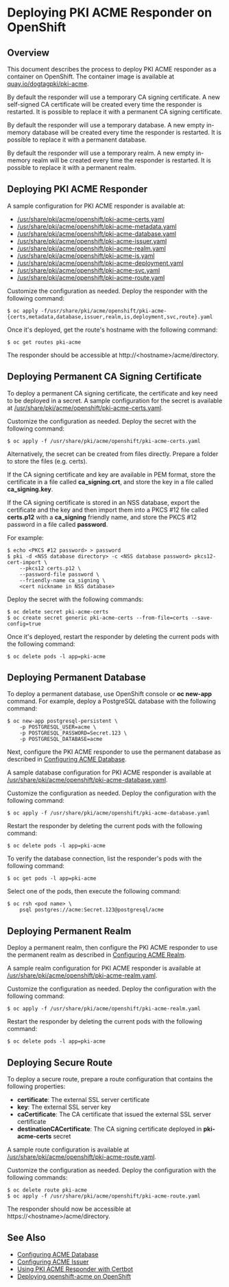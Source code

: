Deploying PKI ACME Responder on OpenShift
=========================================

## Overview

This document describes the process to deploy PKI ACME responder as a container on OpenShift.
The container image is available at [quay.io/dogtagpki/pki-acme](https://quay.io/repository/dogtagpki/pki-acme).

By default the responder will use a temporary CA signing certificate.
A new self-signed CA certificate will be created every time the responder is restarted.
It is possible to replace it with a permanent CA signing certificate.

By default the responder will use a temporary database.
A new empty in-memory database will be created every time the responder is restarted.
It is possible to replace it with a permanent database.

By default the responder will use a temporary realm.
A new empty in-memory realm will be created every time the responder is restarted.
It is possible to replace it with a permanent realm.

## Deploying PKI ACME Responder

A sample configuration for PKI ACME responder is available at:

- [/usr/share/pki/acme/openshift/pki-acme-certs.yaml](../../../base/acme/openshift/pki-acme-certs.yaml)
- [/usr/share/pki/acme/openshift/pki-acme-metadata.yaml](../../../base/acme/openshift/pki-acme-metadata.yaml)
- [/usr/share/pki/acme/openshift/pki-acme-database.yaml](../../../base/acme/openshift/pki-acme-database.yaml)
- [/usr/share/pki/acme/openshift/pki-acme-issuer.yaml](../../../base/acme/openshift/pki-acme-issuer.yaml)
- [/usr/share/pki/acme/openshift/pki-acme-realm.yaml](../../../base/acme/openshift/pki-acme-realm.yaml)
- [/usr/share/pki/acme/openshift/pki-acme-is.yaml](../../../base/acme/openshift/pki-acme-is.yaml)
- [/usr/share/pki/acme/openshift/pki-acme-deployment.yaml](../../../base/acme/openshift/pki-acme-deployment.yaml)
- [/usr/share/pki/acme/openshift/pki-acme-svc.yaml](../../../base/acme/openshift/pki-acme-svc.yaml)
- [/usr/share/pki/acme/openshift/pki-acme-route.yaml](../../../base/acme/openshift/pki-acme-route.yaml)

Customize the configuration as needed. Deploy the responder with the following command:

```
$ oc apply -f/usr/share/pki/acme/openshift/pki-acme-{certs,metadata,database,issuer,realm,is,deployment,svc,route}.yaml
```

Once it's deployed, get the route's hostname with the following command:

```
$ oc get routes pki-acme
```

The responder should be accessible at http://&lt;hostname&gt;/acme/directory.

## Deploying Permanent CA Signing Certificate

To deploy a permanent CA signing certificate, the certificate and key need to be deployed in a secret.
A sample configuration for the secret is available at
[/usr/share/pki/acme/openshift/pki-acme-certs.yaml](../../../base/acme/openshift/pki-acme-certs.yaml).

Customize the configuration as needed. Deploy the secret with the following command:

```
$ oc apply -f /usr/share/pki/acme/openshift/pki-acme-certs.yaml
```

Alternatively, the secret can be created from files directly.
Prepare a folder to store the files (e.g. certs).

If the CA signing certificate and key are available in PEM format,
store the certificate in a file called **ca_signing.crt**,
and store the key in a file called **ca_signing.key**.

If the CA signing certificate is stored in an NSS database,
export the certificate and the key and then import them into a PKCS #12 file called **certs.p12**
with a **ca_signing** friendly name,
and store the PKCS #12 password in a file called **password**.

For example:

```
$ echo <PKCS #12 password> > password
$ pki -d <NSS database directory> -c <NSS database password> pkcs12-cert-import \
    --pkcs12 certs.p12 \
    --password-file password \
    --friendly-name ca_signing \
    <cert nickname in NSS database>
```

Deploy the secret with the following commands:

```
$ oc delete secret pki-acme-certs
$ oc create secret generic pki-acme-certs --from-file=certs --save-config=true
```

Once it's deployed, restart the responder by deleting the current pods with the following command:

```
$ oc delete pods -l app=pki-acme
```

## Deploying Permanent Database

To deploy a permanent database, use OpenShift console or **oc new-app** command.
For example, deploy a PostgreSQL database with the following command:

```
$ oc new-app postgresql-persistent \
    -p POSTGRESQL_USER=acme \
    -p POSTGRESQL_PASSWORD=Secret.123 \
    -p POSTGRESQL_DATABASE=acme
```

Next, configure the PKI ACME responder to use the permanent database
as described in [Configuring ACME Database](../acme/Configuring_ACME_Database.md).

A sample database configuration for PKI ACME responder is available at
[/usr/share/pki/acme/openshift/pki-acme-database.yaml](../../../base/acme/openshift/pki-acme-database.yaml).

Customize the configuration as needed. Deploy the configuration with the following command:

```
$ oc apply -f /usr/share/pki/acme/openshift/pki-acme-database.yaml
```

Restart the responder by deleting the current pods with the following command:

```
$ oc delete pods -l app=pki-acme
```

To verify the database connection, list the responder's pods with the following command:

```
$ oc get pods -l app=pki-acme
```

Select one of the pods, then execute the following command:

```
$ oc rsh <pod name> \
    psql postgres://acme:Secret.123@postgresql/acme
```

## Deploying Permanent Realm

Deploy a permanent realm, then configure the PKI ACME responder to use the permanent realm
as described in [Configuring ACME Realm](../acme/Configuring_ACME_Realm.md).

A sample realm configuration for PKI ACME responder is available at
[/usr/share/pki/acme/openshift/pki-acme-realm.yaml](../../../base/acme/openshift/pki-acme-realm.yaml).

Customize the configuration as needed. Deploy the configuration with the following command:

```
$ oc apply -f /usr/share/pki/acme/openshift/pki-acme-realm.yaml
```

Restart the responder by deleting the current pods with the following command:

```
$ oc delete pods -l app=pki-acme
```

## Deploying Secure Route

To deploy a secure route, prepare a route configuration that contains the following properties:

- **certificate**: The external SSL server certificate
- **key**: The external SSL server key
- **caCertificate**: The CA certificate that issued the external SSL server certificate
- **destinationCACertificate**: The CA signing certificate deployed in **pki-acme-certs** secret

A sample route configuration is available at
[/usr/share/pki/acme/openshift/pki-acme-route.yaml](../../../base/acme/openshift/pki-acme-route.yaml).

Customize the configuration as needed. Deploy the configuration with the following commands:

```
$ oc delete route pki-acme
$ oc apply -f /usr/share/pki/acme/openshift/pki-acme-route.yaml
```

The responder should now be accessible at https://&lt;hostname&gt;/acme/directory.

## See Also

* [Configuring ACME Database](../acme/Configuring_ACME_Database.md)
* [Configuring ACME Issuer](../acme/Configuring_ACME_Issuer.md)
* [Using PKI ACME Responder with Certbot](../../user/acme/Using_PKI_ACME_Responder_with_Certbot.md)
* [Deploying openshift-acme on OpenShift](Deploying_openshift-acme_on_OpenShift.md)
